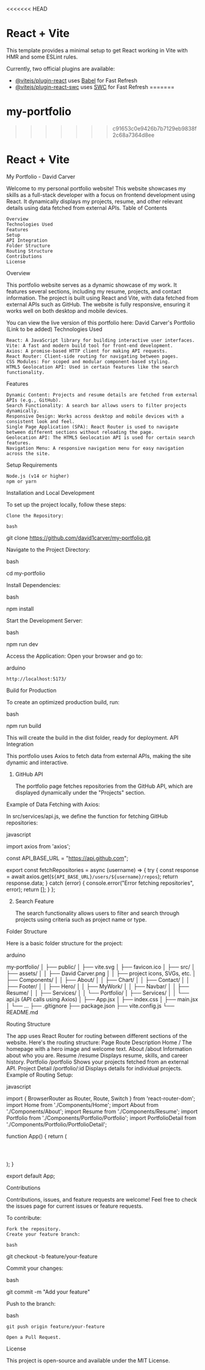 <<<<<<< HEAD
# React + Vite

This template provides a minimal setup to get React working in Vite with HMR and some ESLint rules.

Currently, two official plugins are available:

- [@vitejs/plugin-react](https://github.com/vitejs/vite-plugin-react/blob/main/packages/plugin-react/README.md) uses [Babel](https://babeljs.io/) for Fast Refresh
- [@vitejs/plugin-react-swc](https://github.com/vitejs/vite-plugin-react-swc) uses [SWC](https://swc.rs/) for Fast Refresh
=======
# my-portfolio
>>>>>>> c91653c0e9426b7b7129eb9838f2c68a7364d8ee
# React + Vite
My Portfolio - David Carver

Welcome to my personal portfolio website! This website showcases my skills as a full-stack developer with a focus on frontend development using React. It dynamically displays my projects, resume, and other relevant details using data fetched from external APIs.
Table of Contents

    Overview
    Technologies Used
    Features
    Setup
    API Integration
    Folder Structure
    Routing Structure
    Contributions
    License

Overview

This portfolio website serves as a dynamic showcase of my work. It features several sections, including my resume, projects, and contact information. The project is built using React and Vite, with data fetched from external APIs such as GitHub. The website is fully responsive, ensuring it works well on both desktop and mobile devices.

You can view the live version of this portfolio here: David Carver's Portfolio (Link to be added)
Technologies Used

    React: A JavaScript library for building interactive user interfaces.
    Vite: A fast and modern build tool for front-end development.
    Axios: A promise-based HTTP client for making API requests.
    React Router: Client-side routing for navigating between pages.
    CSS Modules: For scoped and modular component-based styling.
    HTML5 Geolocation API: Used in certain features like the search functionality.

Features

    Dynamic Content: Projects and resume details are fetched from external APIs (e.g., GitHub).
    Search Functionality: A search bar allows users to filter projects dynamically.
    Responsive Design: Works across desktop and mobile devices with a consistent look and feel.
    Single Page Application (SPA): React Router is used to navigate between different sections without reloading the page.
    Geolocation API: The HTML5 Geolocation API is used for certain search features.
    Navigation Menu: A responsive navigation menu for easy navigation across the site.

Setup
Requirements

    Node.js (v14 or higher)
    npm or yarn

Installation and Local Development

To set up the project locally, follow these steps:

    Clone the Repository:

    bash

git clone https://github.com/david1carver/my-portfolio.git

Navigate to the Project Directory:

bash

cd my-portfolio

Install Dependencies:

bash

npm install

Start the Development Server:

bash

npm run dev

Access the Application: Open your browser and go to:

arduino

    http://localhost:5173/

Build for Production

To create an optimized production build, run:

bash

npm run build

This will create the build in the dist folder, ready for deployment.
API Integration

This portfolio uses Axios to fetch data from external APIs, making the site dynamic and interactive.
1. GitHub API

    The portfolio page fetches repositories from the GitHub API, which are displayed dynamically under the "Projects" section.

Example of Data Fetching with Axios:

In src/services/api.js, we define the function for fetching GitHub repositories:

javascript

import axios from 'axios';

const API_BASE_URL = "https://api.github.com";

export const fetchRepositories = async (username) => {
  try {
    const response = await axios.get(`${API_BASE_URL}/users/${username}/repos`);
    return response.data;
  } catch (error) {
    console.error("Error fetching repositories", error);
    return [];
  }
};

2. Search Feature

    The search functionality allows users to filter and search through projects using criteria such as project name or type.

Folder Structure

Here is a basic folder structure for the project:

arduino

my-portfolio/
│
├── public/
│   ├── vite.svg
│   ├── favicon.ico
│
├── src/
│   ├── assets/
│   │   ├── David Carver.png
│   │   ├── project icons, SVGs, etc.
│   ├── Components/
│   │   ├── About/
│   │   ├── Chart/
│   │   ├── Contact/
│   │   ├── Footer/
│   │   ├── Hero/
│   │   ├── MyWork/
│   │   ├── Navbar/
│   │   ├── Resume/
│   │   ├── Services/
│   │   └── Portfolio/
│   ├── Services/
│   │   └── api.js (API calls using Axios)
│   ├── App.jsx
│   ├── index.css
│   ├── main.jsx
│   └── ...
├── .gitignore
├── package.json
├── vite.config.js
└── README.md

Routing Structure

The app uses React Router for routing between different sections of the website. Here's the routing structure:
Page	Route	Description
Home	/	The homepage with a hero image and welcome text.
About	/about	Information about who you are.
Resume	/resume	Displays resume, skills, and career history.
Portfolio	/portfolio	Shows your projects fetched from an external API.
Project Detail	/portfolio/:id	Displays details for individual projects.
Example of Routing Setup:

javascript

import { BrowserRouter as Router, Route, Switch } from 'react-router-dom';
import Home from './Components/Home';
import About from './Components/About';
import Resume from './Components/Resume';
import Portfolio from './Components/Portfolio/Portfolio';
import PortfolioDetail from './Components/Portfolio/PortfolioDetail';

function App() {
  return (
    <Router>
      <div>
        <Header />
        <Switch>
          <Route path="/" exact component={Home} />
          <Route path="/about" component={About} />
          <Route path="/resume" component={Resume} />
          <Route path="/portfolio" component={Portfolio} />
          <Route path="/portfolio/:id" component={PortfolioDetail} />
        </Switch>
        <Footer />
      </div>
    </Router>
  );
}

export default App;

Contributions

Contributions, issues, and feature requests are welcome! Feel free to check the issues page for current issues or feature requests.

To contribute:

    Fork the repository.
    Create your feature branch:

    bash

git checkout -b feature/your-feature

Commit your changes:

bash

git commit -m "Add your feature"

Push to the branch:

bash

    git push origin feature/your-feature

    Open a Pull Request.

License

This project is open-source and available under the MIT License.